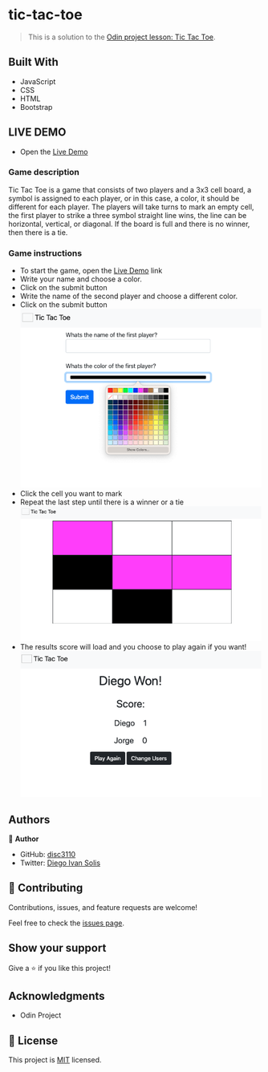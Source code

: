 # tic-tac-toe

> This is a solution to the [Odin project lesson: Tic Tac Toe](https://www.theodinproject.com/lessons/node-path-javascript-tic-tac-toe).

## Built With

- JavaScript
- CSS
- HTML
- Bootstrap

## LIVE DEMO

- Open the [Live Demo](https://disc3110.github.io/tic-tac-toe/)

### Game description

Tic Tac Toe is a game that consists of two players and a 3x3 cell board, a symbol is assigned
to each player, or in this case, a color, it should be different for each player. The players will take turns to mark an empty cell, the first player to strike a three symbol straight line wins,
the line can be horizontal, vertical, or diagonal. If the board is full and there is no winner, then there is a tie.

### Game instructions

- To start the game, open the [Live Demo](https://disc3110.github.io/tic-tac-toe/) link
- Write your name and choose a color.
- Click on the submit button
- Write the name of the second player and choose a different color.
- Click on the submit button
  ![create_player](create_player.png)
- Click the cell you want to mark
- Repeat the last step until there is a winner or a tie
  ![board](board.png)
- The results score will load and you choose to play again if you want!
  ![results](results.png)

## Authors

👤 **Author**

- GitHub: [disc3110](https://github.com/disc3110)
- Twitter: [Diego Ivan Solis](https://twitter.com/disc3110)

## 🤝 Contributing

Contributions, issues, and feature requests are welcome!

Feel free to check the [issues page](https://github.com/disc3110/tic-tac-toe/issues).

## Show your support

Give a ⭐️ if you like this project!

## Acknowledgments

- Odin Project

## 📝 License

This project is [MIT](https://es.wikipedia.org/wiki/Licencia_MIT) licensed.

